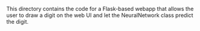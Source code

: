This directory contains the code for a Flask-based webapp that allows the user to draw a digit on the web UI and let the NeuralNetwork class predict the digit.
